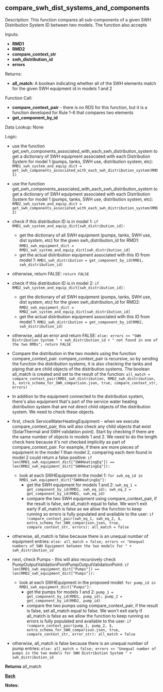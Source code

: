 ## compare_swh_dist_systems_and_components

Description: This function compares all sub-components of a given SWH Distribution System ID between two models.  The function also accepts   

Inputs:
- **RMD1**
- **RMD2**
- **compare_context_str**
- **swh_distribution_id**
- **errors**

Returns:
- **all_match**: A boolean indicating whether all of the SWH elements match for the given SWH equipment id in models 1 and 2

Function Call:

- **compare_context_pair** - there is no RDS for this function, but it is a function developed for Rule 1-6 that compares two elements  
- **get_component_by_id**

Data Lookup: None

Logic:
  - use the function get_swh_components_associated_with_each_swh_distribution_system to get a dictionary of SWH equipment associated with each Distribution System for model 1 (pumps, tanks, SWH use, distribution system, etc): `RMD1_swh_system_and_equip_dict = get_swh_components_associated_with_each_swh_distribution_system(RMD1)`
  - use the function get_swh_components_associated_with_each_swh_distribution_system to get a dictionary of SWH equipment associated with each Distribution System for model 1 (pumps, tanks, SWH use, distribution system, etc): `RMD2_swh_system_and_equip_dict = get_swh_components_associated_with_each_swh_distribution_system(RMD2)`

  - check if this distribution ID is in model 1: `if RMD1_swh_system_and_equip_dict[swh_distribution_id]:`
    - get the dictionary of all SWH equipment (pumps, tanks, SWH use, dist system, etc) for the given swh_distribution_id for RMD1: `RMD1_swh_equipment_dict = RMD1_swh_system_and_equip_dict[swh_distribution_id]`
    - get the actual distribution equipment associated with this ID from model 1: `RMD1_swh_distribution = get_component_by_id(RMD1, swh_distribution_id)`
  - otherwise, return FALSE: `return FALSE`

  - check if this distribution ID is in model 2: `if RMD2_swh_system_and_equip_dict[swh_distribution_id]:`
    - get the dictionary of all SWH equipment (pumps, tanks, SWH use, dist system, etc) for the given swh_distribution_id for RMD2: `RMD2_swh_equipment_dict = RMD2_swh_system_and_equip_dict[swh_distribution_id]`
    - get the actual distribution equipment associated with this ID from model 1: `RMD2_swh_distribution = get_component_by_id(RMD2, swh_distribution_id)`
  - otherwise, add an error and return FALSE: `else: errors << "SWH Distribution System " + swh_distribution_id + " not found in one of the two RMDs"; return FALSE`


  - Compare the distribution in the two models using the function compare_context_pair.  compare_context_pair is recursive, so by sending the function the distribution systems, it is also checking the tanks and piping that are child objects of the distribution systems.  The boolean all_match is created and set to the result of the function: `all_match = compare_context_pair(RMD1_swh_distribution, RMD2_swh_distribution, $, extra_schema_for_SWH_comparison.json, true, compare_context_str, errors)`
  - In addition to the equipment connected to the distribution system, there's also equipment that's part of the service water heating distribution system that are not direct child objects of the distribution system.  We need to check these objects.
  - first, check ServiceWaterHeatingEquipment - when we execute compare_context_pair, this will also check any child objects that exist (SolarThermal and SWH validation point).  Start by checking if there are the same number of objects in models 1 and 2.  We need to do the length check here because it's not checked implicitly as part of compare_context_pair.  For example, if there are more pieces of equipment in the model 1 than model 2, comparing each item found in model 2 could return a false positive: `if len(RMD1_swh_equipment_dict["SWHHeatingEq"]) == len(RMD2_swh_equipment_dict["SWHHeatingEq"]):`
    - look at each SWHEquipment in the model 1: `for swh_eq_id in RMD1_swh_equipment_dict["SWHHeatingEq"]:`
      - get the SWH equipment for models 1 and 2: `swh_eq_1 = get_component_by_id(RMD1, swh_eq_id); swh_eq_2 = get_component_by_id(RMD2, swh_eq_id)`
      - compare the two SWH equipment using compare_context_pair, if the result is false, set all_match equal to false.  We won't exit early if all_match is false as we allow the function to keep running so errors is fully populated and available to the user: `if !compare_context_pair(swh_eq_1, swh_eq_2, $, extra_schema_for_SWH_comparison.json, true, compare_context_str, errors): all_match = false`
  - otherwise, all_match is false because there is an unequal number of equipment entries: `else: all_match = false; errors << "Unequal numbers of SWH Equipment between the two models for " + swh_distribution_id`
  - next, check Pumps - this will also recursively check PumpOutputValidationPointPumpOutputValidationPoint: `if len(RMD1_swh_equipment_dict["Pumps"]) == len(RMD2_swh_equipment_dict["Pumps"]):`
    - look at each SWHEquipment in the proposed model: `for pump_id in RMD1_swh_equipment_dict["Pumps"]:`
      - get the pumps for models 1 and 2: `pump_1 = get_component_by_id(RMD1, pump_id); pump_2 = get_component_by_id(RMD2, pump_id)`
      - compare the two pumps using compare_context_pair, if the result is false, set all_match equal to false.  We won't exit early if all_match is false as we allow the function to keep running so errors is fully populated and available to the user: `if !compare_context_pair(pump_1, pump_2, $, extra_schema_for_SWH_comparison.json, true, compare_context_str, error_str): all_match = false`
  - otherwise, all_match is false because there is an unequal number of pump entries: `else: all_match = false; errors << "Unequal number of pumps in the two models for SWH Distribution System " + swh_distribution_id`

**Returns** all_match

**[Back](../_toc.md)**

**Notes:**
